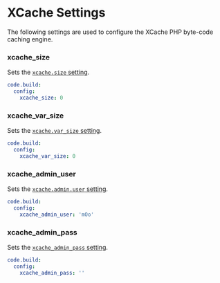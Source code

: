 # XCache Settings

The following settings are used to configure the XCache PHP byte-code caching engine.

### xcache_size
Sets the [`xcache.size` setting](http://xcache.lighttpd.net/wiki/XcacheIni#XCacheCacher).

```yaml
code.build:
  config:
    xcache_size: 0
```

### xcache\_var\_size
Sets the [`xcache.var_size` setting](http://xcache.lighttpd.net/wiki/XcacheIni#XCacheCacher).

```yaml
code.build:
  config:
    xcache_var_size: 0
```

### xcache\_admin\_user
Sets the [`xcache.admin.user` setting](http://xcache.lighttpd.net/wiki/XcacheIni#XCacheAdministration).

```yaml
code.build:
  config:
    xcache_admin_user: 'mOo'
```

### xcache\_admin\_pass
Sets the [`xcache_admin_pass` setting](http://xcache.lighttpd.net/wiki/XcacheIni#XCacheAdministration).

```yaml
code.build:
  config:
    xcache_admin_pass: ''
```
